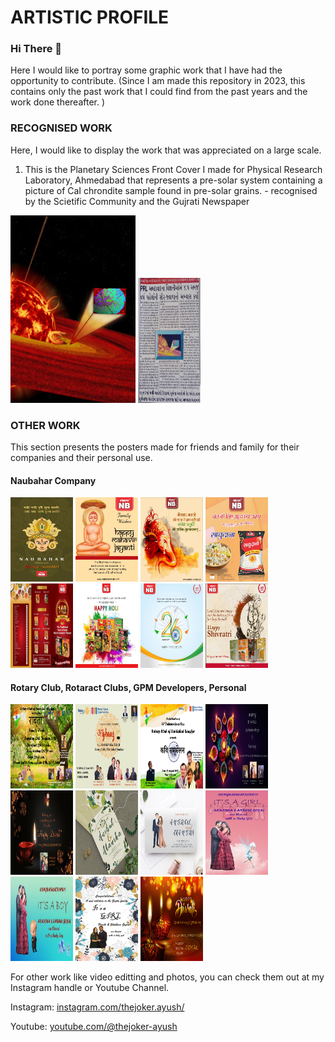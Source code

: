 # ARTISTIC PROFILE

### Hi There 👋

Here I would like to portray some graphic work that I have had the opportunity to contribute. 
(Since I am made this repository in 2023, this contains only the past work that I could find from the past years and the work done thereafter. )

### RECOGNISED WORK

Here, I would like to display the work that was appreciated on a large scale.

1. This is the Planetary Sciences Front Cover I made for Physical Research Laboratory, Ahmedabad that represents a pre-solar system containing a picture of CaI chrondite sample found in pre-solar grains. - recognised by the Scietific Community and the Gujrati Newspaper

<p float="left">
<img src="https://github.com/thejoker-ayush/Graphic/blob/e59422f77f53815a7ca6bfd12c4193f8deddf68f/planetary%20sciences%20cover.jpg" width="200" height="300">
<img src="https://github.com/thejoker-ayush/Graphic/blob/f88a8fa24a0cf4766bdcb1a5a796f2279211a686/news%20article.jpg" width="100" height="200">
</p>

### OTHER WORK
This section presents the posters made for friends and family for their companies and their personal use.

#### Naubahar Company

<p float="left">
  <img src="https://github.com/thejoker-ayush/Graphic/blob/c7b9bbac0c4f02f852ebbebebdc000e2385c1e0d/other/nb1.jpg" width="100" height="135">
  <img src="https://github.com/thejoker-ayush/Graphic/blob/c7b9bbac0c4f02f852ebbebebdc000e2385c1e0d/other/nb2.jpg" width="100" height="135">
  <img src="https://github.com/thejoker-ayush/Graphic/blob/c7b9bbac0c4f02f852ebbebebdc000e2385c1e0d/other/nb3.jpg" width="100" height="135">
  <img src="https://github.com/thejoker-ayush/Graphic/blob/c7b9bbac0c4f02f852ebbebebdc000e2385c1e0d/other/nb4.jpg" width="100" height="135">
  <img src="https://github.com/thejoker-ayush/Graphic/blob/c7b9bbac0c4f02f852ebbebebdc000e2385c1e0d/other/nb5.jpg" width="100" height="135">
  <img src="https://github.com/thejoker-ayush/Graphic/blob/c7b9bbac0c4f02f852ebbebebdc000e2385c1e0d/other/nb6.jpg" width="100" height="135">
  <img src="https://github.com/thejoker-ayush/Graphic/blob/c7b9bbac0c4f02f852ebbebebdc000e2385c1e0d/other/nb7.jpg" width="100" height="135">
  <img src="https://github.com/thejoker-ayush/Graphic/blob/c7b9bbac0c4f02f852ebbebebdc000e2385c1e0d/other/nb8.jpg" width="100" height="135">
</p>

#### Rotary Club, Rotaract Clubs, GPM Developers, Personal

<p float="left">
  <img src="https://github.com/thejoker-ayush/Graphic/blob/c7b9bbac0c4f02f852ebbebebdc000e2385c1e0d/other/rt1.jpg" width="100" height="135">
  <img src="https://github.com/thejoker-ayush/Graphic/blob/c7b9bbac0c4f02f852ebbebebdc000e2385c1e0d/other/rt2.jpeg" width="100" height="135">
  <img src="https://github.com/thejoker-ayush/Graphic/blob/c7b9bbac0c4f02f852ebbebebdc000e2385c1e0d/other/rt3.jpg" width="100" height="135">
  <img src="https://github.com/thejoker-ayush/Graphic/blob/c7b9bbac0c4f02f852ebbebebdc000e2385c1e0d/other/rt4.jpg" width="100" height="135">
  <img src="https://github.com/thejoker-ayush/Graphic/blob/c7b9bbac0c4f02f852ebbebebdc000e2385c1e0d/other/p1.jpg" width="100" height="135">
  <img src="https://github.com/thejoker-ayush/Graphic/blob/c7b9bbac0c4f02f852ebbebebdc000e2385c1e0d/other/p2.jpg" width="100" height="135">
  <img src="https://github.com/thejoker-ayush/Graphic/blob/c7b9bbac0c4f02f852ebbebebdc000e2385c1e0d/other/p3.jpg" width="100" height="135">
  <img src="https://github.com/thejoker-ayush/Graphic/blob/c7b9bbac0c4f02f852ebbebebdc000e2385c1e0d/other/p4.jpg" width="100" height="135">
  <img src="https://github.com/thejoker-ayush/Graphic/blob/c7b9bbac0c4f02f852ebbebebdc000e2385c1e0d/other/p5.jpg" width="100" height="135">
  <img src="https://github.com/thejoker-ayush/Graphic/blob/c7b9bbac0c4f02f852ebbebebdc000e2385c1e0d/other/p6.jpg" width="100" height="135">
  <img src="https://github.com/thejoker-ayush/Graphic/blob/c7b9bbac0c4f02f852ebbebebdc000e2385c1e0d/other/p7.jpg" width="100" height="135">
</p>


For other work like video editting and photos, you can check them out at my Instagram handle or Youtube Channel.

Instagram:  <a href="instagram.com/thejoker.ayush/"> instagram.com/thejoker.ayush/ </a>

Youtube:    <a href="youtube.com/@thejoker-ayush"> youtube.com/@thejoker-ayush </a>
